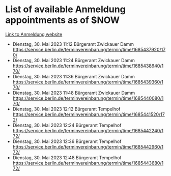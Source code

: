 # List of available Anmeldung appointments as of $NOW
[Link to Anmeldung website](https://service.berlin.de/terminvereinbarung/termin/tag.php?termin=1&anliegen[]=120686&dienstleisterlist=122210,122217,327316,122219,327312,122227,327314,122231,327346,122243,327348,122254,122252,329742,122260,329745,122262,329748,122271,327278,122273,327274,122277,327276,330436,122280,327294,122282,327290,122284,327292,122291,327270,122285,327266,122286,327264,122296,327268,150230,329760,122297,327286,122294,327284,122312,329763,122314,329775,122304,327330,122311,327334,122309,327332,317869,122281,327352,122279,329772,122283,122276,327324,122274,327326,122267,329766,122246,327318,122251,327320,122257,327322,122208,327298,122226,327300&herkunft=http%3A%2F%2Fservice.berlin.de%2Fdienstleistung%2F120686%2F)
- Dienstag, 30. Mai 2023 11:12 Bürgeramt Zwickauer Damm https://service.berlin.de/terminvereinbarung/termin/time/1685437920/170/
- Dienstag, 30. Mai 2023 11:24 Bürgeramt Zwickauer Damm https://service.berlin.de/terminvereinbarung/termin/time/1685438640/170/
- Dienstag, 30. Mai 2023 11:36 Bürgeramt Zwickauer Damm https://service.berlin.de/terminvereinbarung/termin/time/1685439360/170/
- Dienstag, 30. Mai 2023 11:48 Bürgeramt Zwickauer Damm https://service.berlin.de/terminvereinbarung/termin/time/1685440080/170/
- Dienstag, 30. Mai 2023 12:12 Bürgeramt Tempelhof https://service.berlin.de/terminvereinbarung/termin/time/1685441520/172/
- Dienstag, 30. Mai 2023 12:24 Bürgeramt Tempelhof https://service.berlin.de/terminvereinbarung/termin/time/1685442240/172/
- Dienstag, 30. Mai 2023 12:36 Bürgeramt Tempelhof https://service.berlin.de/terminvereinbarung/termin/time/1685442960/172/
- Dienstag, 30. Mai 2023 12:48 Bürgeramt Tempelhof https://service.berlin.de/terminvereinbarung/termin/time/1685443680/172/
